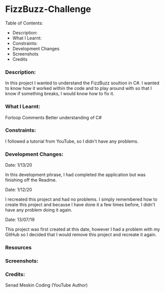 # FizzBuzz-Challenge

Table of Contents:
- Description:
- What I Learnt:
- Constraints:
- Development Changes
- Screenshots
- Credits


### Description:

In this project I wanted to understand the FizzBuzz soultion in C#. I wanted to know how it worked within the code and to play around with so that I know if something breaks, I would know how to fix it.

### What I Learnt:
Forloop
Comments
Better understanding of C#

### Constraints:

I followed a tutorial from YouTube, so I didn't have any problems.

### Development Changes:

Date: 1/13/20

In this development phrase, I had completed the application but was finishing off the Readme.

Date: 1/12/20

I recreated this project and had no problems. I simply remembered how to create this project and because I have done it a few times before, I didn't have any problem doing it again.

Date: 13/07/19

This project was first created at this date, however I had a problem with my GitHub so I decided that I would remove this project and recreate it again.

### Resources

### Screenshots:

### Credits:
Senad Meskin Coding (YouTube Author)
